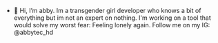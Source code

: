 - 👋 Hi, I’m abby. Im a transgender girl developer who knows a bit of everything but im not an expert on nothing.
I'm working on a tool that would solve my worst fear: Feeling lonely again.
Follow me on my IG: @abbytec_hd
